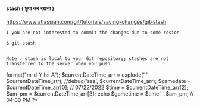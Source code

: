 #### stash ( छुपा कर रखना )
https://www.atlassian.com/git/tutorials/saving-changes/git-stash

	I you are not interested to commit the changes due to some resion 

	$ git stash 


	Note : stash is local to your Git repository; stashes are not transferred to the server when you push.




<?php 
$dateTime = new DateTime('now', new DateTimeZone('Asia/Kolkata')); 
$currentDateTime_str =  $dateTime->format("m-d-Y  h:i A");
$currentDateTime_arr = explode(' ', $currentDateTime_str);
//debug('sss', $currentDateTime_arr); 

$gamedate = $currentDateTime_arr[0]; // 07/22/2022

$time = $currentDateTime_arr[2];
$am_pm = $currentDateTime_arr[3];
echo $gametime = $time.' '.$am_pm;  // 04:00 PM
?>